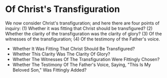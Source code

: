 # Of Christ's Transfiguration

We now consider Christ's transfiguration; and here there are four points of inquiry:
(1) Whether it was fitting that Christ should be transfigured?
(2) Whether the clarity of the transfiguration was the clarity of glory?
(3) Of the witnesses of the transfiguration;
(4) Of the testimony of the Father's voice.

* Whether It Was Fitting That Christ Should Be Transfigured?
* Whether This Clarity Was The Clarity Of Glory?
* Whether The Witnesses Of The Transfiguration Were Fittingly Chosen?
* Whether The Testimony Of The Father's Voice, Saying, "This Is My Beloved Son," Was Fittingly Added?